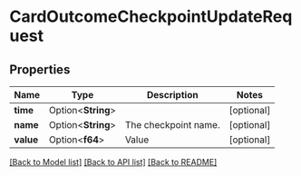 # CardOutcomeCheckpointUpdateRequest

## Properties

Name | Type | Description | Notes
------------ | ------------- | ------------- | -------------
**time** | Option<**String**> |  | [optional]
**name** | Option<**String**> | The checkpoint name. | [optional]
**value** | Option<**f64**> | Value | [optional]

[[Back to Model list]](../README.md#documentation-for-models) [[Back to API list]](../README.md#documentation-for-api-endpoints) [[Back to README]](../README.md)


